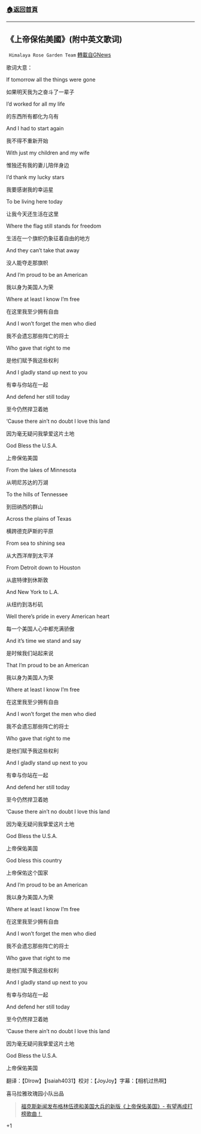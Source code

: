 ###  [:house:返回首頁](https://github.com/ourhimalayas/txt)
---

## 《上帝保佑美國》(附中英文歌词)
` Himalaya Rose Garden Team` [轉載自GNews](https://gnews.org/zh-hans/778141/)

歌词大意：

If tomorrow all the things were gone

如果明天我为之奋斗了一辈子

I’d worked for all my life

的东西所有都化为乌有

And I had to start again

我不得不重新开始

With just my children and my wife

惟独还有我的妻儿陪伴身边

I’d thank my lucky stars

我要感谢我的幸运星

To be living here today

让我今天还生活在这里

Where the flag still stands for freedom

生活在一个旗帜仍象征着自由的地方

And they can’t take that away

没人能夺走那旗帜

And I’m proud to be an American

我以身为美国人为荣

Where at least I know I’m free

在这里我至少拥有自由

And I won’t forget the men who died

我不会遗忘那些阵亡的将士

Who gave that right to me

是他们赋予我这些权利

And I gladly stand up next to you

有幸与你站在一起

And defend her still today

至今仍然捍卫着她

‘Cause there ain’t no doubt I love this land

因为毫无疑问我挚爱这片土地

God Bless the U.S.A.

上帝保佑美国

From the lakes of Minnesota

从明尼苏达的万湖

To the hills of Tennessee

到田纳西的群山

Across the plains of Texas

横跨德克萨斯的平原

From sea to shining sea

从大西洋岸到太平洋

From Detroit down to Houston

从底特律到休斯敦

And New York to L.A.

从纽约到洛杉矶

Well there’s pride in every American heart

每一个美国人心中都充满骄傲

And it’s time we stand and say

是时候我们站起来说

That I’m proud to be an American

我以身为美国人为荣

Where at least I know I’m free

在这里我至少拥有自由

And I won’t forget the men who died

我不会遗忘那些阵亡的将士

Who gave that right to me

是他们赋予我这些权利

And I gladly stand up next to you

有幸与你站在一起

And defend her still today

至今仍然捍卫着她

‘Cause there ain’t no doubt I love this land

因为毫无疑问我挚爱这片土地

God Bless the U.S.A.

上帝保佑美国

God bless this country

上帝保佑这个国家

And I’m proud to be an American

我以身为美国人为荣

Where at least I know I’m free

在这里我至少拥有自由

And I won’t forget the men who died

我不会遗忘那些阵亡的将士

Who gave that right to me

是他们赋予我这些权利

And I gladly stand up next to you

有幸与你站在一起

And defend her still today

至今仍然捍卫着她

‘Cause there ain’t no doubt I love this land

因为毫无疑问我挚爱这片土地

God Bless the U.S.A.

上帝保佑美国

翻译：【Dlrow】【Isaiah4031】校对：【JoyJoy】字幕：【相机过热啊】

喜马拉雅玫瑰园小队出品



> [福克斯新闻发布格林伍德和美国大兵的新版《上帝保佑美国》- 有望再成打榜歌曲！](https://gnews.org/zh-hans/254959/)



+1

